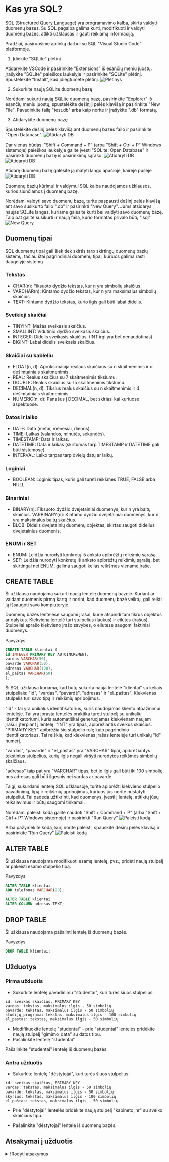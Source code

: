 # Kas yra SQL?

SQL (Structured Query Language) yra programavimo kalba, skirta valdyti duomenų bazes. Su SQL pagalba galima kurti, modifikuoti ir valdyti duomenų bazes, atlikti užklausas ir gauti reikiamą informaciją.

Pradžiai, pasiruošime aplinką darbui su SQL "Visual Studio Code" platformoje.

1. Įdiekite "SQLite" plėtinį

Atidarykite VSCode ir pasirinkite "Extensions" iš esančių meniu juostų. Įrašykite "SQLite" paieškos laukelyje ir pasirinkite "SQLite" plėtinį. Spustelėkite "Install", kad įdiegtumėte plėtinį.
![Plėtinys](/images/db/pletinys.png)

2. Sukurkite naują SQLite duomenų bazę

Norėdami sukurti naują SQLite duomenų bazę, pasirinkite "Explorer" iš esančių meniu juostų, spustelėkite dešinįjį pelės klavišą ir pasirinkite "New File". Pavadinkite failą "test.db" arba kaip norite ir įrašykite ".db" formatą.

3. Atidarykite duomenų bazę

Spustelėkite dešinį pelės klavišą ant duomenų bazės failo ir pasirinkite "Open Database".
![Atidaryti DB](/images/db/opendb1.png)

Dar vienas būdas: "Shift + Command + P" (arba "Shift + Ctrl + P" Windows sistemoje) paieškos laukelyje galite įvesti "SQLite: Open Database" ir pasirinkti duomenų bazę iš pasirinkimų sąrašo.
![Atidaryti DB](/images/db/opendb2.png)
![Atidaryti DB](/images/db/opendb3.png)

Atidarę duomenų bazę galėsite ją matyti lango apačioje, kairėje pusėje
![Atidaryti DB](/images/db/opendb4.png)

Duomenų bazių kūrimui ir valdymui SQL kalba naudojamos užklausos, kurios siunčiamos į duomenų bazę.

Norėdami valdyti savo duomenų bazę, turite paspausti dešinį pelės klavišą ant savo susikurto failo ".db" ir pasirinkti "New Query". Jums atsidarys naujas SQLite langas, kuriame galėsite kurti bei valdyti savo duomenų bazę. Taip pat galite susikurti ir naują failą, kurio formatas privalo būtų ".sql"
![New Query](/images/db/naujaquery.png)

## Duomenų tipai

SQL duomenų tipai gali šiek tiek skirtis tarp skirtingų duomenų bazių sistemų, tačiau štai pagrindiniai duomenų tipai, kuriuos galima rasti daugelyje sistemų

### Tekstas

- CHAR(n): Fiksuoto dydžio tekstas, kur n yra simbolių skaičius.
- VARCHAR(n): Kintamo dydžio tekstas, kur n yra maksimalus simbolių skaičius.
- TEXT: Kintamo dydžio tekstas, kurio ilgis gali būti labai didelis.

### Sveikieji skaičiai

- TINYINT: Mažas sveikasis skaičius.
- SMALLINT: Vidutinio dydžio sveikasis skaičius.
- INTEGER: Didelis sveikasis skaičius. (INT irgi yra bet nenaudotinas)
- BIGINT: Labai didelis sveikasis skaičius.

### Skaičiai su kableliu

- FLOAT(n, d): Aproksimacija realaus skaičiaus su n skaitmenimis ir d dešimtainiais skaitmenimis.
- REAL: Realus skaičius su 7 skaitmenimis tikslumu.
- DOUBLE: Realus skaičius su 15 skaitmenimis tikslumu.
- DECIMAL(n, d): Tikslus realus skaičius su n skaitmenimis ir d dešimtainiais skaitmenimis.
- NUMERIC(n, d): Panašus į DECIMAL, bet skiriasi kai kuriuose aspektuose.

### Datos ir laiko

- DATE: Data (metai, mėnesiai, dienos).
- TIME: Laikas (valandos, minutės, sekundės).
- TIMESTAMP: Data ir laikas.
- DATETIME: Data ir laikas (skirtumas tarp TIMESTAMP ir DATETIME gali būti sistemose).
- INTERVAL: Laiko tarpas tarp dviejų datų ar laikų.

### Loginiai

- BOOLEAN: Loginis tipas, kuris gali turėti reikšmes TRUE, FALSE arba NULL.

### Binariniai

- BINARY(n): Fiksuoto dydžio dvejetainiai duomenys, kur n yra baitų skaičius.
VARBINARY(n): Kintamo dydžio dvejetainiai duomenys, kur n yra maksimalus baitų skaičius.
- BLOB: Didelis dvejetainių duomenų objektas, skirtas saugoti didelius dvejetainius duomenis.

### ENUM ir SET

- ENUM: Leidžia nurodyti konkretų iš anksto apibrėžtų reikšmių sąrašą.
- SET: Leidžia nurodyti konkretų iš anksto apibrėžtų reikšmių sąrašą, bet skirtingai nei ENUM, galima saugoti kelias reikšmes viename įraše.

## CREATE TABLE

Ši užklausa naudojama sukurti naują lentelę duomenų bazeje. Kuriant ar valdant duomenis pirmą kartą ir norint, kad duomenų bazė veiktų, gali reikti ją išsaugoti savo kompiuteryje.

Duomenų bazės lentelėse saugomi įrašai, kurie atspindi tam tikrus objektus ar dalykus. Kiekviena lentelė turi stulpelius (laukus) ir eilutes (įrašus). Stulpeliai aprašo kiekvieno įrašo savybes, o eilutėse saugomi faktiniai duomenys.

Pavyzdys

```sql
CREATE TABLE klientai (
id INTEGER PRIMARY KEY AUTOINCREMENT,
vardas VARCHAR(50),
pavardė VARCHAR(50),
adresas VARCHAR(100),
el_paštas VARCHAR(50)
);
```

Ši SQL užklausa kuriama, kad būtų sukurta nauja lentelė "klientai" su keliais stulpeliais: "id", "vardas", "pavardė", "adresas" ir "el_paštas". Kiekvienas stulpelis turi savo tipą ir reikšmių apribojimus.

"id" - tai yra unikalus identifikatorius, kuris naudojamas kliento atpažinimui lentelėje. Tai yra įprasta lentelės praktika turėti stulpelį su unikaliu identifikatoriumi, kuris automatiškai generuojamas kiekvienam naujam įrašui, įterpiant į lentelę. "INT" yra tipas, apibrėžiantis sveikus skaičius. "PRIMARY KEY" apibrėžia šio stulpelio rolę kaip pagrindinio identifikatoriaus. Tai reiškia, kad kiekvienas įrašas lentelėje turi unikalų "id" numerį.

"vardas", "pavardė" ir "el_paštas" yra "VARCHAR" tipai, apibrėžiantys tekstinius stulpelius, kurių ilgis negali viršyti nurodytos reikšmės simbolių skaičiaus.

"adresas" taip pat yra "VARCHAR" tipas, bet jo ilgis gali būti iki 100 simbolių, nes adresas gali būti ilgesnis nei vardas ar pavardė.

Taigi, sukurdami lentelę SQL užklausoje, turite apibrėžti kiekvieno stulpelio pavadinimą, tipą ir reikšmių apribojimus, kuriuos jūs norite nustatyti stulpeliui. Tai padeda užtikrinti, kad duomenys, įvesti į lentelę, atitiktų jūsų reikalavimus ir būtų saugomi tinkamai.

Norėdami paleisti kodą galite naudoti "Shift + Command + P" (arba "Shift + Ctrl + P" Windows sistemoje) ir pasirinkti "Run Query"
![Paleisti kodą](/images/db/paleistikoda1.png)

Arba pažymėkite kodą, kurį norite paleisti, spauskite dešinį pelės klavišą ir pasirinkite "Run Query"
![Paleisti kodą](/images/db/paleistikoda2.png)

## ALTER TABLE

Ši užklausa naudojama modifikuoti esamą lentelę, pvz., pridėti naują stulpelį ar pakeisti esamo stulpelio tipą.

Pavyzdys

```sql
ALTER TABLE klientai
ADD telefonas VARCHAR(20);
```

```sql
ALTER TABLE klientai
ALTER COLUMN adresas TEXT;
```

## DROP TABLE

Ši užklausa naudojama pašalinti lentelę iš duomenų bazės.

Pavyzdys

```sql
DROP TABLE klientai;
```

## Užduotys

### Pirma užduotis

- Sukurkite lentelę pavadinimu "studentai", kuri turės šiuos stulpelius:

```text
id: sveikas skaičius, PRIMARY KEY
vardas: tekstas, maksimalus ilgis - 50 simbolių
pavarde: tekstas, maksimalus ilgis - 50 simbolių
studijų_programa: tekstas, maksimalus ilgis - 100 simbolių
el_pastas: tekstas, maksimalus ilgis - 50 simbolių
```

- Modifikuokite lentelę "studentai" - prie "studentai" lentelės pridėkite naują stulpelį "gimimo_data" su datos tipu.
- Pašalinkite lentelę "studentai"

Pašalinkite "studentai" lentelę iš duomenų bazės.

### Antra užduotis

- Sukurkite lentelę "dėstytojai", kuri turės šiuos stulpelius:

```text
id: sveikas skaičius, PRIMARY KEY
vardas: tekstas, maksimalus ilgis - 50 simbolių
pavarde: tekstas, maksimalus ilgis - 50 simbolių
skyrius: tekstas, maksimalus ilgis - 100 simbolių
el_paštas: tekstas, maksimalus ilgis - 50 simbolių
```

- Prie "dėstytojai" lentelės pridėkite naują stulpelį "kabineto_nr" su sveiko skaičiaus tipu.

- Pašalinkite "dėstytojai" lentelę iš duomenų bazės.

## Atsakymai į užduotis

<details><summary>❗Rodyti atsakymus</summary>
<br>
<details>
<summary>Pirma užduotis</summary>
<hr>

```sql
CREATE TABLE studentai (
  studento_id INTEGER PRIMARY KEY,
  vardas VARCHAR(50),
  pavarde VARCHAR(50),
  studijų_programa VARCHAR(100),
  el_pastas VARCHAR(50)
);

ALTER TABLE studentai
ADD gimimo_data DATE;

DROP TABLE studentai;
```

</details>
<details>
<summary>Antra užduotis</summary>
<hr>

```sql
CREATE TABLE destytojai (
  id INTEGER PRIMARY KEY,
  vardas VARCHAR(50),
  pavarde VARCHAR(50),
  skyrius VARCHAR(100),
  el_pastas VARCHAR(50)
);

ALTER TABLE destytojai
ADD kabineto_nr INT;

DROP TABLE destytojai;
```

</details>
</details>
